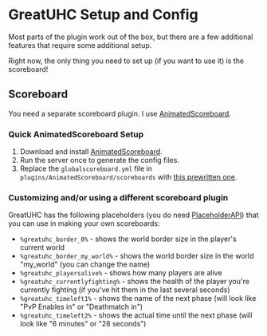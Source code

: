 # GreatUHC Setup and Config

Most parts of the plugin work out of the box, but there are a few additional features that require some additional setup.

Right now, the only thing you need to set up (if you want to use it) is the scoreboard!

## Scoreboard

You need a separate scoreboard plugin.
I use [AnimatedScoreboard](https://www.spigotmc.org/resources/animatedscoreboard.20848/).

### Quick AnimatedScoreboard Setup

1. Download and install [AnimatedScoreboard](https://www.spigotmc.org/resources/animatedscoreboard.20848/).
2. Run the server once to generate the config files.
3. Replace the `globalscoreboard.yml` file in `plugins/AnimatedScoreboard/scoreboards` with [this prewritten one](https://github.com/greatericontop/GreatUHC/blob/main/setup_files/globalscoreboard.yml).

### Customizing and/or using a different scoreboard plugin

GreatUHC has the following placeholders (you do need [PlaceholderAPI](https://www.spigotmc.org/resources/placeholderapi.6245/)) that you can use in making your own scoreboards:

- `%greatuhc_border_0%` - shows the world border size in the player's current world
- `%greatuhc_border_my_world%` - shows the world border size in the world "my_world" (you can change the name)
- `%greatuhc_playersalive%` - shows how many players are alive
- `%greatuhc_currentlyfighting%` - shows the health of the player you're currently fighting (if you've hit them in the last several seconds)
- `%greatuhc_timeleft1%` - shows the name of the next phase (will look like "PvP Enables in" or "Deathmatch in")
- `%greatuhc_timeleft2%` - shows the actual time until the next phase (will look like "6 minutes" or "28 seconds")

